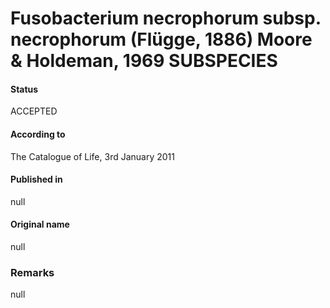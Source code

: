 Fusobacterium necrophorum subsp. necrophorum (Flügge, 1886) Moore & Holdeman, 1969 SUBSPECIES
=======

#### Status
ACCEPTED

#### According to
The Catalogue of Life, 3rd January 2011

#### Published in
null

#### Original name
null

### Remarks
null